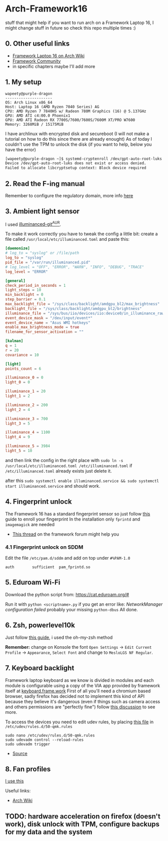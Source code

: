 # Arch-Framework16
stuff that might help if you want to run arch on a Framework Laptop 16,
I might change stuff in future so check this repo multiple times :)

## 0. Other useful links
- [Framework Laptop 16 on Arch Wiki](https://wiki.archlinux.org/title/Framework_Laptop_16)
- [Framework Community](https://community.frame.work/c/framework-laptop-16/136)
- in specific chapters maybe I'll add more
## 1. My setup
```
wapeety@purple-dragon
--------------------- 
OS: Arch Linux x86_64
Host: Laptop 16 (AMD Ryzen 7040 Series) AG
CPU: AMD Ryzen 7 7840HS w/ Radeon 780M Graphics (16) @ 5.137GHz
GPU: AMD ATI c4:00.0 Phoenix1
GPU: AMD ATI Radeon RX 7700S/7600/7600S/7600M XT/PRO W7600
Memory: 3268MiB / 15175MiB
```

I have archlinux with encrypted disk and secureboot (I will not make a tutorial on how to do this since there are already enought)
As of today I couldn't use the TPM to unlock the disk (if you want to help, below you have the error)
```bash
[wapeety@purple-dragon ~]$ systemd-cryptenroll /dev/gpt-auto-root-luks --recovery-key
Device /dev/gpt-auto-root-luks does not exist or access denied.
Failed to allocate libcryptsetup context: Block device required
```

## 2. Read the F-ing manual
Remember to configure the regulatory domain, more info [here](https://wiki.archlinux.org/title/Framework_Laptop_16#WiFi_performance_on_AMD_edition)

## 3. Ambient light sensor
I used [illuminanced-git<sup>AUR</sup>](https://aur.archlinux.org/packages/illuminanced-git/).

To make it work correctly you have to tweak the config a little bit:
create a file called `/usr/local/etc/illuminanced.toml` and paste this:
```toml
[daemonize]
# log_to = "syslog" or /file/path
log_to = "syslog"
pid_file = "/var/run/illuminanced.pid"
# log_level = "OFF", "ERROR", "WARN", "INFO", "DEBUG", "TRACE"
log_level = "ERROR"

[general]
check_period_in_seconds = 1
light_steps = 10
min_backlight = 0
step_barrier = 0.1
max_backlight_file = "/sys/class/backlight/amdgpu_bl2/max_brightness"
backlight_file = "/sys/class/backlight/amdgpu_bl2/brightness"
illuminance_file = "/sys/bus/iio/devices/iio:device0/in_illuminance_raw"
event_device_mask = "/dev/input/event*"
event_device_name = "Asus WMI hotkeys"
enable_max_brightness_mode = true
filename_for_sensor_activation = ""

[kalman]
q = 1
r = 20
covariance = 10

[light]
points_count = 6

illuminance_0 = 0
light_0 = 0

illuminance_1 = 20
light_1 = 2

illuminance_2 = 200
light_2 = 4

illuminance_3 = 700
light_3 = 5

illuminance_4 = 1100
light_4 = 9

illuminance_5 = 3984
light_5 = 10
```

and then link the config in the right place with `sudo ln -s /usr/local/etc/illuminanced.toml /etc/illuminanced.toml` if `/etc/illuminanced.toml` already exists just delete it.

after this `sudo systemctl enable illuminanced.service && sudo systemctl start illuminanced.service` and should work.

## 4. Fingerprint unlock

The Framework 16 has a standard fingerprint sensor so just follow [this](https://wiki.archlinux.org/title/Fprint) guide to enroll your fingerprint
In the installation only `fprintd` and `imagemagick` are needed

- [This thread](https://community.frame.work/t/guide-solved-sudo-and-login-with-fingerprint-reader-under-kde-arch-linux/37009/6) on the framework forum might help you 

### 4.1 Fingerprint unlock on SDDM
Edit the file `/etc/pam.d/sddm` and add on top under `#%PAM-1.0`

`auth        sufficient  pam_fprintd.so`

## 5. Eduroam Wi-Fi
Download the python script from:
https://cat.eduroam.org/#

Run it with `python <scriptname>.py` if you get an error like: _NetworkManager configuration failed_ probably your missing `python-dbus`
All done.

## 6. Zsh, powerlevel10k

Just follow [this guide](https://github.com/romkatv/powerlevel10k?tab=readme-ov-file#installation), i used the oh-my-zsh method

**Remember:** change on Konsole the font `Open Settings` → `Edit Current Profile` → `Appearance`, `Select Font` and change to `MesloLGS NF Regular`.

## 7. Keyboard backlight

Framework laptop keyboard as we know is divided in modules and each module is configurable using a copy of the VIA app provided by framework itself at [keyboard.frame.work](https://keyboard.frame.work)
First of all you'll need a chromium based browser, sadly firefox has decided not to implement this kind of API because they believe it's dangerous (even if things such as camera access and others permissions are "perfectly fine") follow [this discussion](https://connect.mozilla.org/t5/discussions/fully-support-web-usb-and-web-serial/m-p/62) to see more.

To access the devices you need to edit udev rules, by placing [this file](https://github.com/qmk/qmk_firmware/blob/master/util/udev/50-qmk.rules) in `/etc/udev/rules.d/50-qmk.rules`

```
sudo nano /etc/udev/rules.d/50-qmk.rules
sudo udevadm control --reload-rules
sudo udevadm trigger
```

- [Source](https://docs.qmk.fm/faq_build#linux-udev-rules)

## 8. Fan profiles
[I use this](https://github.com/TamtamHero/fw-fanctrl)

Useful links:
- [Arch Wiki](https://bbs.archlinux.org/viewtopic.php?id=285709)

## TODO: hardware acceleration on firefox (doesn't work), disk unlock with TPM, configure backups for my data and the system
